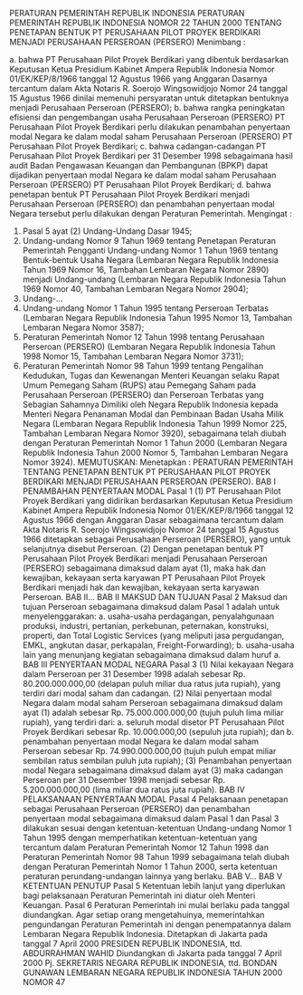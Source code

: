  PERATURAN PEMERINTAH REPUBLIK INDONESIA PERATURAN PEMERINTAH REPUBLIK INDONESIA NOMOR 22 TAHUN 2000 TENTANG PENETAPAN BENTUK PT PERUSAHAAN PILOT PROYEK BERDIKARI MENJADI PERUSAHAAN PERSEROAN (PERSERO)
Menimbang :

a. bahwa PT Perusahaan Pilot Proyek Berdikari yang dibentuk berdasarkan Keputusan Ketua Presidium Kabinet Ampera Republik Indonesia Nomor 01/EK/KEP/8/1966 tanggal 12 Agustus 1966 yang Anggaran Dasarnya tercantum dalam Akta Notaris R. Soerojo Wingsowidjojo Nomor 24 tanggal 15 Agustus 1966 dinilai memenuhi persyaratan untuk ditetapkan bentuknya menjadi Perusahaan Perseroan (PERSERO);
b. bahwa rangka peningkatan efisiensi dan pengembangan usaha Perusahaan Perseroan (PERSERO) PT Perusahaan Pilot Proyek Berdikari perlu dilakukan penambahan penyertaan modal Negara ke dalam modal saham Perusahaan Perseroan (PERSERO) PT Perusahaan Pilot Proyek Berdikari;
c. bahwa cadangan-cadangan PT Perusahaan Pilot Proyek Berdikari per 31 Desember 1998 sebagaimana hasil audit Badan Pengawasan Keuangan dan Pembangunan (BPKP) dapat dijadikan penyertaan modal Negara ke dalam modal saham Perusahaan Perseroan (PERSERO) PT Perusahaan Pilot Proyek Berdikari;
d. bahwa penetapan bentuk PT Perusahaan Pilot Proyek Berdikari menjadi Perusahaan Perseroan (PERSERO) dan penambahan penyertaan modal Negara tersebut perlu dilakukan dengan Peraturan Pemerintah.
Mengingat :

1. Pasal 5 ayat (2) Undang-Undang Dasar 1945;
2. Undang-undang Nomor 9 Tahun 1969 tentang Penetapan Peraturan Pemerintah Pengganti Undang-undang Nomor 1 Tahun 1969 tentang Bentuk-bentuk Usaha Negara (Lembaran Negara Republik Indonesia Tahun 1969 Nomor 16, Tambahan Lembaran Negara Nomor 2890) menjadi Undang-undang (Lembaran Negara Republik Indonesia Tahun 1969 Nomor 40, Tambahan Lembaran Negara Nomor 2904);
3. Undang-...
3. Undang-undang Nomor 1 Tahun 1995 tentang Perseroan Terbatas (Lembaran Negara Republik Indonesia Tahun 1995 Nomor 13, Tambahan Lembaran Negara Nomor 3587);
4. Peraturan Pemerintah Nomor 12 Tahun 1998 tentang Perusahaan Perseroan (PERSERO) (Lembaran Negara Republik Indonesia Tahun 1998 Nomor 15, Tambahan Lembaran Negara Nomor 3731);
5. Peraturan Pemerintah Nomor 98 Tahun 1999 tentang Pengalihan Kedudukan, Tugas dan Kewenangan Menteri Keuangan selaku Rapat Umum Pemegang Saham (RUPS) atau Pemegang Saham pada Perusahaan Perseroan (PERSERO) dan Perseroan Terbatas yang Sebagian Sahamnya Dimiliki oleh Negara Republik Indonesia kepada Menteri Negara Penanaman Modal dan Pembinaan Badan Usaha Milik Negara (Lembaran Negara Republik Indonesia Tahun 1999 Nomor 225, Tambahan Lembaran Negara Nomor 3920), sebagaimana telah diubah dengan Peraturan Pemerintah Nomor 1 Tahun 2000 (Lembaran Negara Republik Indonesia Tahun 2000 Nomor 5, Tambahan Lembaran Negara Nomor 3924).
MEMUTUSKAN:
 Menetapkan : PERATURAN PEMERINTAH TENTANG PENETAPAN BENTUK PT PERUSAHAAN PILOT PROYEK BERDIKARI MENJADI PERUSAHAAN PERSEROAN (PERSERO).
BAB I PENAMBAHAN PENYERTAAN MODAL
Pasal 1
(1) PT Perusahaan Pilot Proyek Berdikari yang didirikan berdasarkan Keputusan Ketua Presidium Kabinet Ampera Republik Indonesia Nomor 01/EK/KEP/8/1966 tanggal 12 Agustus 1966 dengan Anggaran Dasar sebagaimana tercantum dalam Akta Notaris R. Soerojo Wingsowidjojo Nomor 24 tanggal 15 Agustus 1966 ditetapkan sebagai Perusahaan Perseroan (PERSERO), yang untuk selanjutnya disebut Perseroan.
(2) Dengan penetapan bentuk PT Perusahaan Pilot Proyek Berdikari menjadi Perusahaan Perseroan (PERSERO) sebagaimana dimaksud dalam ayat (1), maka hak dan kewajiban, kekayaan serta karyawan PT Perusahaan Pilot Proyek Berdikari menjadi hak dan kewajiban, kekayaan serta karyawan Perseroan. BAB II...
BAB II MAKSUD DAN TUJUAN
Pasal 2
Maksud dan tujuan Perseroan sebagaimana dimaksud dalam Pasal 1 adalah untuk menyelenggarakan:
a. usaha-usaha perdagangan, penyalahgunaan produksi, industri, pertanian, perkebunan, peternakan, konstruksi, properti, dan Total Logistic Services (yang meliputi jasa pergudangan, EMKL, angkutan dasar, perkapalan, Freight-Forwarding);
b. usaha-usaha lain yang menunjang kegiatan sebagaimana dimaksud dalam huruf a.
BAB III PENYERTAAN MODAL NEGARA
Pasal 3
(1) Nilai kekayaan Negara dalam Perseroan per 31 Desember 1998 adalah sebesar Rp. 80.200.000.000,00 (delapan puluh miliar dua ratus juta rupiah), yang terdiri dari modal saham dan cadangan.
(2) Nilai penyertaan modal Negara dalam modal saham Perseroan sebagaimana dimaksud dalam ayat (1) adalah sebesar Rp.
75.000.000.000,00 (tujuh puluh lima miliar rupiah), yang terdiri dari:
a. seluruh modal disetor PT Perusahaan Pilot Proyek Berdikari sebesar Rp. 10.000.000,00 (sepuluh juta rupiah); dan
b. penambahan penyertaan modal Negara ke dalam modal saham Perseroan sebesar Rp. 74.990.000.000,00 (tujuh puluh empat miliar sembilan ratus sembilan puluh juta rupiah);
(3) Penambahan penyertaan modal Negara sebagaimana dimaksud dalam ayat (3) maka cadangan Perseroan per 31 Desember 1998 menjadi sebesar Rp. 5.200.000.000,00 (lima miliar dua ratus juta rupiah).
BAB IV PELAKSANAAN PENYERTAAN MODAL
Pasal 4
Pelaksanaan penetapan sebagai Perusahaan Perseroan (PERSERO) dan penambahan penyertaan modal sebagaimana dimaksud dalam Pasal 1 dan Pasal 3 dilakukan sesuai dengan ketentuan-ketentuan Undang-undang Nomor 1 Tahun 1995 dengan memperhatikan ketentuan-ketentuan yang tercantum dalam Peraturan Pemerintah Nomor 12 Tahun 1998 dan Peraturan Pemerintah Nomor 98 Tahun 1999 sebagaimana telah diubah dengan Peraturan Pemerintah Nomor 1 Tahun 2000, serta ketentuan peraturan perundang-undangan lainnya yang berlaku. BAB V...
BAB V KETENTUAN PENUTUP
Pasal 5
Ketentuan lebih lanjut yang diperlukan bagi pelaksanaan Peraturan Pemerintah ini diatur oleh Menteri Keuangan.
Pasal 6
Peraturan Pemerintah ini mulai berlaku pada tanggal diundangkan.
Agar setiap orang mengetahuinya, memerintahkan pengundangan Peraturan Pemerintah ini dengan penempatannya dalam Lembaran Negara Republik Indonesia. Ditetapkan di Jakarta pada tanggal 7 April 2000 PRESIDEN REPUBLIK INDONESIA, ttd. ABDURRAHMAN WAHID Diundangkan di Jakarta pada tanggal 7 April 2000 Pj. SEKRETARIS NEGARA REPUBLIK INDONESIA, ttd. BONDAN GUNAWAN LEMBARAN NEGARA REPUBLIK INDONESIA TAHUN 2000 NOMOR 47